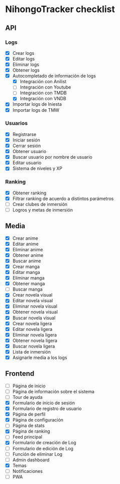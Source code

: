 # NihongoTracker checklist

## API

### Logs

- [x] Crear logs
- [x] Editar logs
- [x] Eliminar logs
- [x] Obtener logs
- [x] Autocompletado de información de logs
  - [x] Integración con Anilist
  - [ ] Integración con Youtube
  - [ ] Integración con TMDB
  - [x] Integración con VNDB
- [x] Importar logs de Iniesta
- [x] Importar logs de TMW

### Usuarios

- [x] Registrarse
- [x] Iniciar sesión
- [x] Cerrar sesión
- [x] Obtener usuario
- [x] Buscar usuario por nombre de usuario
- [x] Editar usuario
- [x] Sistema de niveles y XP

### Ranking

- [x] Obtener ranking
- [x] Filtrar ranking de acuerdo a distintos parámetros
- [ ] Crear clubes de inmersión
- [ ] Logros y metas de inmersión

## Media

- [x] Crear anime
- [x] Editar anime
- [x] Eliminar anime
- [x] Obtener anime
- [x] Buscar anime
- [x] Crear manga
- [x] Editar manga
- [x] Eliminar manga
- [x] Obtener manga
- [ ] Buscar manga
- [x] Crear novela visual
- [x] Editar novela visual
- [x] Eliminar novela visual
- [x] Obtener novela visual
- [x] Buscar novela visual
- [x] Crear novela ligera
- [x] Editar novela ligera
- [x] Eliminar novela ligera
- [x] Obtener novela ligera
- [x] Buscar novela ligera
- [x] Lista de inmersión
- [x] Asignarle media a los logs

## Frontend

- [ ] Página de inicio
- [ ] Página de información sobre el sistema
- [ ] Tour de ayuda
- [x] Formulario de inicio de sesión
- [x] Formulario de registro de usuario
- [x] Página de perfil
- [x] Página de configuración
- [ ] Página de stats
- [x] Página de ranking
- [ ] Feed principal
- [x] Formulario de creación de Log
- [ ] Formulario de edición de Log
- [ ] Función de eliminar Log
- [ ] Admin dashboard
- [x] Temas
- [ ] Notificaciones
- [ ] PWA
